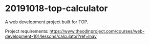 # 20191018-top-calculator

A web development project built for TOP.

Project requirements: https://www.theodinproject.com/courses/web-development-101/lessons/calculator?ref=lnav
